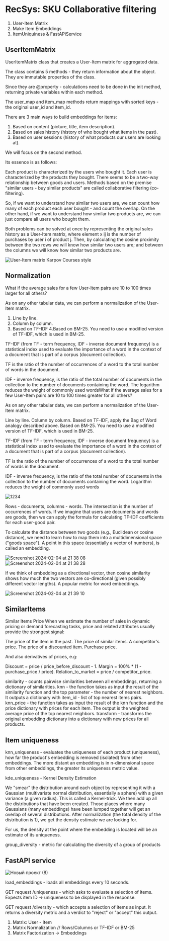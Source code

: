 # RecSys: SKU Collaborative filtering 

1. User-Item Matrix
2. Make Item Embeddings
3. ItemUniquiness & FastAPiService

## UserItemMatrix

UserItemMatrix class that creates a User-Item matrix for aggregated data.

The class contains 5 methods - they return information about the object. They are immutable properties of the class.

Since they are @property - calculations need to be done in the init method, returning private variables within each method.

The user_map and item_map methods return mappings with sorted keys - the original user_id and item_id.


There are 3 main ways to build embeddings for items:

1. Based on content (picture, title, item description).
2. Based on sales history (history of who bought what items in the past).
3. Based on user sessions (history of what products our users are looking at).

We will focus on the second method.

Its essence is as follows:

Each product is characterized by the users who bought it.
Each user is characterized by the products they bought.
There seems to be a two-way relationship between goods and users. Methods based on the premise "similar users - buy similar products" are called collaborative filtering (co-filtering).

So, if we want to understand how similar two users are, we can count how many of each product each user bought - and count the overlap. On the other hand, if we want to understand how similar two products are, we can just compare all users who bought them.

Both problems can be solved at once by representing the original sales history as a User-Item matrix, where element x ij is the number of purchases by user i of product j. Then, by calculating the cosine proximity between the two rows we will know how similar two users are; and between the columns we will know how similar two products are.

![User-Item matrix Karpov Courses style](https://github.com/apovalov/SKU_Pricing-Recommendations/assets/43651275/28f3ec5b-cbfc-4c6c-a6ce-f340447d34cb)


## Normalization

What if the average sales for a few User-Item pairs are 10 to 100 times larger for all others?

As on any other tabular data, we can perform a normalization of the User-Item matrix.

1. Line by line.
2. Column by column.
3. Based on TF-IDF
4.Based on BM-25. You need to use a modified version of TF-IDF, which is used in BM-25.

TF-IDF (from TF - term frequency, IDF - inverse document frequency) is a statistical index used to evaluate the importance of a word in the context of a document that is part of a corpus (document collection).

TF is the ratio of the number of occurrences of a word to the total number of words in the document.

IDF - inverse frequency, is the ratio of the total number of documents in the collection to the number of documents containing the word. The logarithm reduces the weight of commonly used wordsWhat if the average sales for a few User-Item pairs are 10 to 100 times greater for all others?

As on any other tabular data, we can perform a normalization of the User-Item matrix.

Line by line.
Column by column.
Based on TF-IDF, apply the Bag of Word analogy described above.
Based on BM-25. You need to use a modified version of TF-IDF, which is used in BM-25.

TF-IDF (from TF - term frequency, IDF - inverse document frequency) is a statistical index used to evaluate the importance of a word in the context of a document that is part of a corpus (document collection).

TF is the ratio of the number of occurrences of a word to the total number of words in the document.

IDF - inverse frequency, is the ratio of the total number of documents in the collection to the number of documents containing the word. Logarithm reduces the weight of commonly used words

![1234](https://github.com/apovalov/SKU_Pricing-Recommendations/assets/43651275/79e3c5e7-d9fd-46cc-afd7-83d9919fdb5e)


Rows - documents, columns - words. The intersection is the number of occurrences of words.
If we imagine that users are documents and words are goods, then we can apply the formula for calculating TF-IDF coefficients for each user-good pair.

To calculate the distance between two goods (e.g., Euclidean or cosine distance), we need to learn how to map them into a multidimensional space ("goods space"). A point in this space (essentially a vector of numbers), is called an embedding.

![Screenshot 2024-02-04 at 21 38 08](https://github.com/apovalov/RecSys_SKU_Embs_TF_IDF/assets/43651275/c8a62d7b-21dd-4c9e-b361-e4cc6b1340f4)
![Screenshot 2024-02-04 at 21 38 28](https://github.com/apovalov/RecSys_SKU_Embs_TF_IDF/assets/43651275/1a918d0d-0221-4e8d-a96a-91ab4c8ab15e)

If we think of embedding as a directional vector, then cosine similarity shows how much the two vectors are co-directional (given possibly different vector lengths). A popular metric for word embeddings.

![Screenshot 2024-02-04 at 21 39 10](https://github.com/apovalov/RecSys_SKU_Embs_TF_IDF/assets/43651275/d78fd832-c9af-4cfa-9ab4-6071efbd496a)


## SimilarItems

Similar Items Price
When we estimate the number of sales in dynamic pricing or demand forecasting tasks, price and related attributes usually provide the strongest signal:

The price of the item in the past.
The price of similar items.
A competitor's price.
The price of a discounted item.
Purchase price.

And also derivatives of prices, e.g:

Discount = price / price_before_discount - 1.
Margin = 100% * (1 - purchase_price / price).
Relation_to_market = price / competitor_price.

similarity - counts pairwise similarities between all embeddings, returning a dictionary of similarities.
knn - the function takes as input the result of the similarity function and the top parameter - the number of nearest neighbors. It outputs a dictionary with item_id - list of top nearest items pairs.
knn_price - the function takes as input the result of the knn function and the price dictionary with prices for each item. The output is the weighted average price of the top nearest neighbors.
transform - transforms the original embedding dictionary into a dictionary with new prices for all products.



## Item uniqueness

knn_uniqueness - evaluates the uniqueness of each product (uniqueness), how far the product's embedding is removed (isolated) from other embeddings. The more distant an embedding is in n-dimensional space from other embeddings, the greater its uniqueness metric value.

kde_uniqueness - Kernel Density Estimation

We "smear" the distribution around each object by representing it with a Gaussian (multivariate normal distribution, essentially a sphere) with a given variance (a given radius). This is called a Kernel-trick.
We then add up all the distributions that have been created.
Those places where many Gaussians (many embeddings) have been lumped together will get an overlap of several distributions. After normalization (the total density of the distribution is 1), we get the density estimate we are looking for.

For us, the density at the point where the embedding is located will be an estimate of its uniqueness.

group_diversity - metric for calculating the diversity of a group of products


## FastAPI service
![Новый проект (8)](https://github.com/apovalov/SKU_Pricing-Recommendations/assets/43651275/719ee629-936e-4983-af82-b85780bf87c8)

load_embeddings - loads all embeddings every 10 seconds.

GET request /uniqueness - which asks to evaluate a selection of items. Expects item ID → uniqueness to be displayed in the response.

GET request /diversity - which accepts a selection of items as input. It returns a diversity metric and a verdict to "reject" or "accept" this output.


1. Matrix: User - Item
2. Matrix Normalization // Rows/Columns or TF-IDF or BM-25
3. Matrix Factorization -> Embeddings
